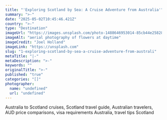 ```yaml
---
title: "'Exploring Scotland by Sea: A Cruise Adventure from Australia'"
summary: ">-"
date: "2025-05-02T10:45:46.421Z"
country: ">-"
type: "Destination"
imageUrl: "https://images.unsplash.com/photo-1488646953014-85cb44e25828?q=80&w=1935&auto=format&fit=crop&ixlib=rb-4.0.3&ixid=M3wxMjA3fDB8MHxwaG90by1wYWdlfHx8fGVufDB8fHx8fA%3D%3D"
imageAlt: "aerial photography of flowers at daytime"
imageCredit: "Joel Holland"
imageLink: "https://unsplash.com"
slug: "1-exploring-scotland-by-sea-a-cruise-adventure-from-australi"
metaTitle: "|-"
metaDescription: ">-"
keywords: ""
originalTitle: ">-"
published: "true"
categories: "[]"
photographer:
  name: "undefined"
  url: "undefined"
---
```





Australia to Scotland cruises, Scotland travel guide, Australian travelers, AUD price comparisons, visa requirements Australia, travel tips Scotland
